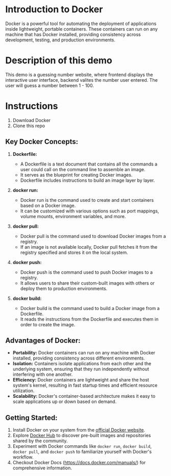 # Introduction to Docker

Docker is a powerful tool for automating the deployment of applications inside lightweight, portable containers. These containers can run on any machine that has Docker installed, providing consistency across development, testing, and production environments.

# Description of this demo
This demo is a guessing number website, where frontend displays the interactive user interface, backend valites the number user entered. The user will guess a number between 1 - 100.

# Instructions
1. Download Docker
2. Clone this repo


## Key Docker Concepts:

1. **Dockerfile:**

   - A Dockerfile is a text document that contains all the commands a user could call on the command line to assemble an image.
   - It serves as the blueprint for creating Docker images.
   - Dockerfile includes instructions to build an image layer by layer.

2. **docker run:**

   - Docker run is the command used to create and start containers based on a Docker image.
   - It can be customized with various options such as port mappings, volume mounts, environment variables, and more.

3. **docker pull:**

   - Docker pull is the command used to download Docker images from a registry.
   - If an image is not available locally, Docker pull fetches it from the registry specified and stores it on the local system.

4. **docker push:**

   - Docker push is the command used to push Docker images to a registry.
   - It allows users to share their custom-built images with others or deploy them to production environments.

5. **docker build:**
   - Docker build is the command used to build a Docker image from a Dockerfile.
   - It reads the instructions from the Dockerfile and executes them in order to create the image.

## Advantages of Docker:

- **Portability:** Docker containers can run on any machine with Docker installed, providing consistency across different environments.
- **Isolation:** Containers isolate applications from each other and the underlying system, ensuring that they run independently without interfering with one another.
- **Efficiency:** Docker containers are lightweight and share the host system's kernel, resulting in fast startup times and efficient resource utilization.
- **Scalability:** Docker's container-based architecture makes it easy to scale applications up or down based on demand.

## Getting Started:

1. Install Docker on your system from the [official Docker website](https://www.docker.com/get-started).
2. Explore [Docker Hub](https://hub.docker.com/) to discover pre-built images and repositories shared by the community.
3. Experiment with Docker commands like `docker run`, `docker build`, `docker pull`, and `docker push` to familiarize yourself with Docker's workflow.
4. Checkout Docker Docs (https://docs.docker.com/manuals/) for comprehensive information.
